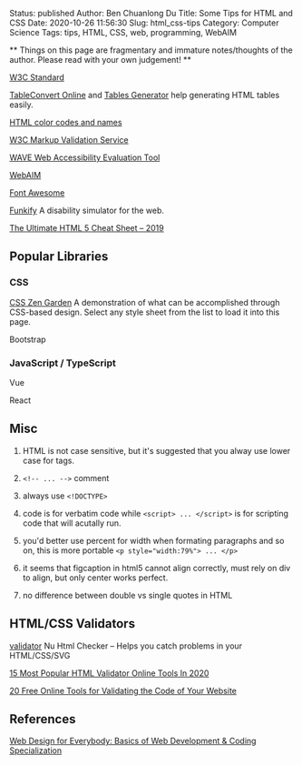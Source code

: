 Status: published
Author: Ben Chuanlong Du
Title: Some Tips for HTML and CSS
Date: 2020-10-26 11:56:30
Slug: html_css-tips
Category: Computer Science
Tags: tips, HTML, CSS, web, programming, WebAIM

**
Things on this page are fragmentary and immature notes/thoughts of the author. 
Please read with your own judgement!
**

[W3C Standard](https://www.w3.org/TR/)
 
[TableConvert Online](https://tableconvert.com/)
and
[Tables Generator](https://www.tablesgenerator.com/html_tables)
help generating HTML tables easily.

[HTML color codes and names](https://www.computerhope.com/htmcolor.htm)

[W3C Markup Validation Service](http://validator.w3.org/)

[WAVE Web Accessibility Evaluation Tool](https://wave.webaim.org/)

[WebAIM](https://webaim.org/)

[Font Awesome](https://fontawesome.com/)

[Funkify](https://www.funkify.org/?v=f003c44deab6)
A disability simulator for the web.

[The Ultimate HTML 5 Cheat Sheet – 2019](https://www.wpkube.com/html5-cheat-sheet/)

## Popular Libraries

### CSS 

[CSS Zen Garden](http://www.csszengarden.com/)
A demonstration of what can be accomplished through CSS-based design. Select any style sheet from the list to load it into this page.

Bootstrap

### JavaScript / TypeScript

Vue

React

## Misc


1. HTML is not case sensitive, 
    but it's suggested that you alway use lower case for tags.

1. `<!-- ... -->` comment 

2. always use `<!DOCTYPE>`


1. code is for verbatim code while `<script> ... </script>` 
    is for scripting code that will acutally run.

3. you'd better use percent for width when formating paragraphs and so on, 
    this is more portable `<p style="width:79%"> ... </p>`

1. it seems that figcaption in html5 cannot align correctly, must rely on div to align, 
    but only center works perfect.

4. no difference between double vs single quotes in HTML

## HTML/CSS Validators

[validator](https://github.com/validator/validator)
Nu Html Checker – Helps you catch problems in your HTML/CSS/SVG

[15 Most Popular HTML Validator Online Tools In 2020](https://www.softwaretestinghelp.com/html-validator/)

[20 Free Online Tools for Validating the Code of Your Website](https://1stwebdesigner.com/website-validation/)

## References 

[Web Design for Everybody: Basics of Web Development & Coding Specialization](https://www.coursera.org/specializations/web-design)
